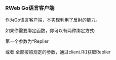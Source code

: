 ### RWeb Go语言客户端

作为Go语言客户端，本实现利用了反射的能力。

如果你需要绑定函数，你可以有两种绑定方式:

第一个参数为*Replier

或者 全部按照规定的参数，通过client.R()获取Replier